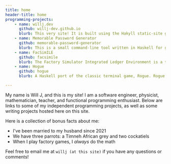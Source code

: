 ```yaml
---
title: home
header-title: home
programming-projects:
    - name: willj.dev
      github: willj-dev.github.io
      blurb: This very site! It is built using the Hakyll static-site generator using a nontrivial amount of Haskell for bookkeeping (though the prose is generally written in Markdown), and hosted on GitHub Pages.
    - name: Memorable Password Generator
      github: memorable-password-generator
      blurb: This is a small command-line tool written in Haskell for generating a memorable password using words from EFF's wordlist. It uses Polysemy for managing effects such as random number generation.
    - name: FacSimILE
      github: facsimile
      blurb: The Factory Simulator Integrated Ledger Environment is a terminal-based tool for calculating production chains in factory simulator games such as Factorio and Satisfactory. It uses the brick TUI library and Edward Kmett's recursion-schemes library for computing and summarizing production requirements.
    - name: Hogue
      github: hogue
      blurb: A Haskell port of the classic terminal game, Rogue. Rogue's internal state is easy to model as a pure function of the previous state, and the UI can also be slightly cleaned up and ported into brick.

---
```


My name is Will J, and this is my site! I am a software engineer, physicist, mathematician, teacher, and functional programming enthusiast. Below are links to some of my independent programming projects, as well as some writing projects hosted here on this site.

Here is a collection of bonus facts about me:

- I've been married to my husband since 2021
- We have three parrots: a Timneh African grey and two cockatiels
- When I play factory games, I _always_ do the math

Feel free to email me at `willj (at this site)` if you have any questions or comments!
